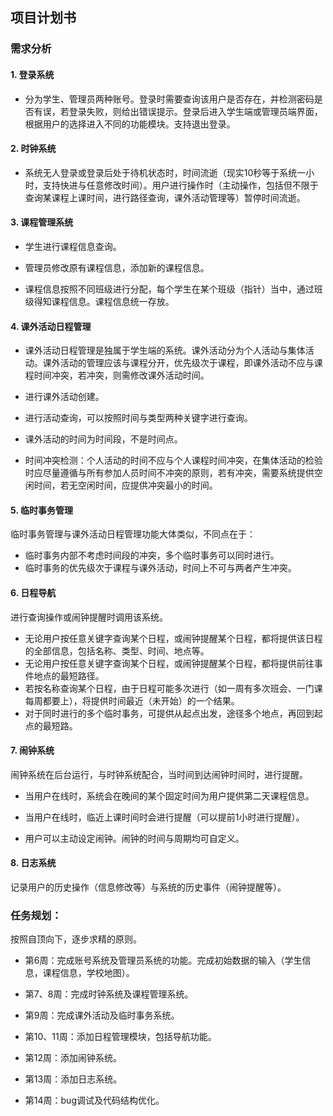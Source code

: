 ## 项目计划书



### 需求分析


#### 1. 登录系统

- 分为学生、管理员两种账号。登录时需要查询该用户是否存在，并检测密码是否有误，若登录失败，则给出错误提示。登录后进入学生端或管理员端界面，根据用户的选择进入不同的功能模块。支持退出登录。

#### 2. 时钟系统

- 系统无人登录或登录后处于待机状态时，时间流逝（现实10秒等于系统一小时，支持快进与任意修改时间）。用户进行操作时（主动操作，包括但不限于查询某课程上课时间，进行路径查询，课外活动管理等）暂停时间流逝。

#### 3. 课程管理系统

- 学生进行课程信息查询。

- 管理员修改原有课程信息，添加新的课程信息。

- 课程信息按照不同班级进行分配，每个学生在某个班级（指针）当中，通过班级得知课程信息。课程信息统一存放。

#### 4. 课外活动日程管理

- 课外活动日程管理是独属于学生端的系统。课外活动分为个人活动与集体活动。课外活动的管理应该与课程分开，优先级次于课程，即课外活动不应与课程时间冲突，若冲突，则需修改课外活动时间。

- 进行课外活动创建。

- 进行活动查询，可以按照时间与类型两种关键字进行查询。

- 课外活动的时间为时间段，不是时间点。

- 时间冲突检测：个人活动的时间不应与个人课程时间冲突，在集体活动的检验时应尽量遵循与所有参加人员时间不冲突的原则，若有冲突，需要系统提供空闲时间，若无空闲时间，应提供冲突最小的时间。

#### 5. 临时事务管理

临时事务管理与课外活动日程管理功能大体类似，不同点在于：

- 临时事务内部不考虑时间段的冲突，多个临时事务可以同时进行。
- 临时事务的优先级次于课程与课外活动，时间上不可与两者产生冲突。

#### 6. 日程导航

进行查询操作或闹钟提醒时调用该系统。

- 无论用户按任意关键字查询某个日程，或闹钟提醒某个日程，都将提供该日程的全部信息，包括名称、类型、时间、地点等。
- 无论用户按任意关键字查询某个日程，或闹钟提醒某个日程，都将提供前往事件地点的最短路径。
- 若按名称查询某个日程，由于日程可能多次进行（如一周有多次班会、一门课每周都要上），将提供时间最近（未开始）的一个结果。
- 对于同时进行的多个临时事务，可提供从起点出发，途径多个地点，再回到起点的最短路。

#### 7. 闹钟系统

闹钟系统在后台运行，与时钟系统配合，当时间到达闹钟时间时，进行提醒。

- 当用户在线时，系统会在晚间的某个固定时间为用户提供第二天课程信息。

- 当用户在线时，临近上课时间时会进行提醒（可以提前1小时进行提醒）。

- 用户可以主动设定闹钟。闹钟的时间与周期均可自定义。

#### 8. 日志系统

  记录用户的历史操作（信息修改等）与系统的历史事件（闹钟提醒等）。

 

 

 

### 任务规划：

 

按照自顶向下，逐步求精的原则。

 

- 第6周：完成账号系统及管理员系统的功能。完成初始数据的输入（学生信息，课程信息，学校地图）。

- 第7、8周：完成时钟系统及课程管理系统。

- 第9周：完成课外活动及临时事务系统。

- 第10、11周：添加日程管理模块，包括导航功能。

- 第12周：添加闹钟系统。

- 第13周：添加日志系统。

- 第14周：bug调试及代码结构优化。